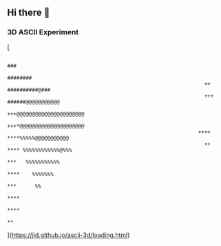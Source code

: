 ## Hi there 👋

### 3D ASCII Experiment
[
                                                                                                                                                                
                                                                                                                                                                
                                                                                                                                                                
                                                                                                                                                                
                                                                                                                                                                
                                                                                                                                                                
                                                                                                                                                                
                                                                                                                                                                
                                                                                                                                                                
                                                                                                                                                                
                                                                                                                                                                
                                                                                                                                                                
                                                                                                                                                                
                                                                                                                                                                
                                                                                                                                                                
                                                                                                                                                                
                                                                                            ###                                                                 
                                                                                       ########                                                                 
                                                                    ++           ##########@###                                                                 
                                                                    +++    ######@@@@@@@@@@@                                                                    
                                                                   +++@@@@@@@@@@@@@@@@@@@@@@                                                                    
                                                                  +++*@@@@@@@@@@@@@@@@@@@@@                                                                     
                                                                  ++++ ****%%%%%@@@@@@@@@@@                                                                     
                                                                    ++   **** %%%%%%%%%%%%@%%%                                                                  
                                                                            ***   %%%%%%%%%%%                                                                   
                                                                              ****    %%%%%%%                                                                   
                                                                                 ***      %%                                                                    
                                                                                   ****                                                                         
                                                                                     ****                                                                       
                                                                                        **                                                                      
                                                                                                                                                                
                                                                                                                                                                
                                                                                                                                                                
                                                                                                                                                                
                                                                                                                                                                
                                                                                                                                                                
                                                                                                                                                                
                                                                                                                                                                
                                                                                                                                                                
                                                                                                                                                                
                                                                                                                                                                
                                                                                                                                                                
                                                                                                                                                                
](https://jid.github.io/ascii-3d/loading.html)                                                                                                                                                                


<!--
**munjed-ab/munjed-ab** is a ✨ _special_ ✨ repository because its `README.md` (this file) appears on your GitHub profile.

Here are some ideas to get you started:

- 🔭 I’m currently working on ...
- 🌱 I’m currently learning ...
- 👯 I’m looking to collaborate on ...
- 🤔 I’m looking for help with ...
- 💬 Ask me about ...
- 📫 How to reach me: ...
- 😄 Pronouns: ...
- ⚡ Fun fact: ...
-->
